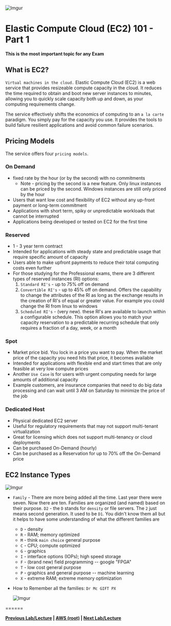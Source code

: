 ![Imgur](https://i.imgur.com/9awJmtb.png)


Elastic Compute Cloud (EC2) 101 - Part 1
======

**This is the most important topic for any Exam**


## What is EC2?

`Virtual machines in the cloud.` Elastic Compute Cloud (EC2) is a web service that provides resizeable compute 
capacity in the cloud. It reduces the time required to obtain and boot new server instances to minutes, allowing you 
to quickly scale capacity both up and down, as your computing requirements change.

The service effectively shifts the economics of computing to an `a la carte` paradigm.  You simply pay for the
capacity you use. It provides the tools to build failure resilient applications and avoid common failure scenarios.


## Pricing Models

The service offers four `pricing models`.


### On Demand

* fixed rate by the hour (or by the second) with no commitments
  * Note - pricing by the second is a new feature. Only linux instances can be priced by the second. Windows instances
    are still only priced by the hour
* Users that want low cost and flexibility of EC2 without any up-front payment or long-term commitment
* Applications with short term, spiky or unpredictable workloads that cannot be interrupted
* Applications being developed or tested on EC2 for the first time


### Reserved
    
* 1 - 3 year term contract
* Intended for applications with steady state and predictable usage that require specific amount of capacity
* Users able to make upfront payments to reduce their total computing costs even further
* For those studying for the Professional exams, there are 3 different types of reserved instances (RI) options: 
  1.  `Standard RI's` - up to 75% off on demand
  2.  `Convertible RI's` - up to 45% off on demand. Offers the capability to change the attributes of the RI as long as
      the exchange results in the creation of RI's of equal or greater value. For example you could change the RI from
      linux to windows
  3.  `Scheduled RI's` - (very new). these RI's are available to launch within a configurable schedule. This option 
      allows you to match your capacity reservation to a predictable recurring schedule that only requires a 
      fraction of a day, week, or a month


### Spot

* Market price bid. You lock in a price you want to pay. When the market price of the capacity you need 
  hits that price, it becomes available
* Intended for applications with flexible end and start times that are only feasible at very low compute prices
* Another `Use Case` is for users with urgent computing needs for large amounts of additional capacity
* Example customers, are insurance companies that need to do big data processing and can wait until 3 AM on Saturday
  to minimize the price of the job
  
  
### Dedicated Host

* Physical dedicated EC2 server 
* Useful for regulatory requirements that may not support multi-tenant virtualization
* Great for licensing which does not support multi-tenancy or cloud deployments
* Can be purchased On-Demand (hourly)
* Can be purchased as a Reservation for up to 70% off the On-Demand price


## EC2 Instance Types

![Imgur](https://i.imgur.com/iM2JHsP.png)

* `Family` - There are more being added all the time. Last year there were seven. Now there are ten. Families are
  organized (and named) based on their purpose. `D2` - the `D` stands for `density` or file servers. The `2` just
  means second generation. It used to be `D1`. You didn't know them all but it helps to have some understanding
  of what the different families are
  * `D` - density
  * `R` - RAM; memory optimized
  * `M` - think `main choice` general purpose
  * `C` - CPU; compute optimized
  * `G` - graphics
  * `I` - interface options (IOPs); high speed storage
  * `F` - (brand new) field programming -- google "FPGA"
  * `T` - low cost general purpose
  * `P` - graphics and general purpose -- machine learning
  * `X` - extreme RAM; extreme memory optimization
* How to Remember all the families: `Dr Mc GIFT PX`
  
  ![Imgur](https://i.imgur.com/XO09jj1.png)
  

======
  
**[Previous Lab/Lecture](../s3/s3-exam-tips.md) | [AWS (root)](../readme.adoc) | [Next Lab/Lecture](ec2-101-pt2.md)**










